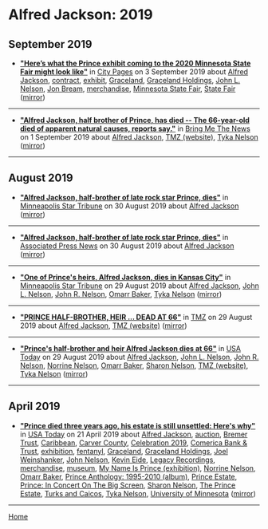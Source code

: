 # Alfred Jackson: 2019

## September 2019

 - [**"Here’s what the Prince exhibit coming to the 2020 Minnesota State Fair might look like"**](http://www.citypages.com/music/heres-what-the-prince-exhibit-coming-to-the-2020-minnesota-state-fair-might-look-like/559252741) in [City Pages](http://www.citypages.com/) on 3 September 2019 about [Alfred Jackson](../../topics/alfred-jackson/index.md), [contract](../../topics/contract/index.md), [exhibit](../../topics/exhibit/index.md), [Graceland](../../topics/graceland/index.md), [Graceland Holdings](../../topics/graceland-holdings/index.md), [John L. Nelson](../../topics/john-l-nelson/index.md), [Jon Bream](../../topics/jon-bream/index.md), [merchandise](../../topics/merchandise/index.md), [Minnesota State Fair](../../topics/minnesota-state-fair/index.md), [State Fair](../../topics/state-fair/index.md) ([mirror](https://web.archive.org/web/*/http://www.citypages.com/music/heres-what-the-prince-exhibit-coming-to-the-2020-minnesota-state-fair-might-look-like/559252741))

----

 - [**"Alfred Jackson, half brother of Prince, has died -- The 66-year-old died of apparent natural causes, reports say."**](https://bringmethenews.com/minnesota-news/alfred-jackson-half-brother-of-prince-has-died) in [Bring Me The News](https://bringmethenews.com/) on 1 September 2019 about [Alfred Jackson](../../topics/alfred-jackson/index.md), [TMZ (website)](../../topics/website/tmz/index.md), [Tyka Nelson](../../topics/tyka-nelson/index.md) ([mirror](https://web.archive.org/web/*/https://bringmethenews.com/minnesota-news/alfred-jackson-half-brother-of-prince-has-died))

----

## August 2019

 - [**"Alfred Jackson, half-brother of late rock star Prince, dies"**](http://www.startribune.com/alfred-jackson-half-brother-of-late-rock-star-prince-dies/558837782/) in [Minneapolis Star Tribune](http://www.startribune.com/) on 30 August 2019 about [Alfred Jackson](../../topics/alfred-jackson/index.md) ([mirror](https://web.archive.org/web/*/http://www.startribune.com/alfred-jackson-half-brother-of-late-rock-star-prince-dies/558837782/))

----

 - [**"Alfred Jackson, half-brother of late rock star Prince, dies"**](https://apnews.com/6b52dd65a9254e2c8f273bedc80902b6) in [Associated Press News](https://apnews.com/) on 30 August 2019 about [Alfred Jackson](../../topics/alfred-jackson/index.md) ([mirror](https://web.archive.org/web/*/https://apnews.com/6b52dd65a9254e2c8f273bedc80902b6))

----

 - [**"One of Prince's heirs, Alfred Jackson, dies in Kansas City"**](http://www.startribune.com/one-of-prince-s-heirs-alfred-jackson-dies-in-kansas-city/558728862/) in [Minneapolis Star Tribune](http://www.startribune.com/) on 29 August 2019 about [Alfred Jackson](../../topics/alfred-jackson/index.md), [John L. Nelson](../../topics/john-l-nelson/index.md), [John R. Nelson](../../topics/john-r-nelson/index.md), [Omarr Baker](../../topics/omarr-baker/index.md), [Tyka Nelson](../../topics/tyka-nelson/index.md) ([mirror](https://web.archive.org/web/*/http://www.startribune.com/one-of-prince-s-heirs-alfred-jackson-dies-in-kansas-city/558728862/))

----

 - [**"PRINCE HALF-BROTHER, HEIR ... DEAD AT 66"**](https://www.tmz.com/2019/08/29/prince-half-brother-alfred-jackson-dead-heir-fortune/) in [TMZ](https://www.tmz.com/) on 29 August 2019 about [Alfred Jackson](../../topics/alfred-jackson/index.md), [TMZ (website)](../../topics/website/tmz/index.md) ([mirror](https://web.archive.org/web/*/https://www.tmz.com/2019/08/29/prince-half-brother-alfred-jackson-dead-heir-fortune/))

----

 - [**"Prince's half-brother and heir Alfred Jackson dies at 66"**](https://usatoday.com/story/entertainment/celebrities/2019/08/29/alfred-jackson-half-brother-heir-musician-prince-dies-66/2156857001/) in [USA Today](https://usatoday.com/) on 29 August 2019 about [Alfred Jackson](../../topics/alfred-jackson/index.md), [John L. Nelson](../../topics/john-l-nelson/index.md), [John R. Nelson](../../topics/john-r-nelson/index.md), [Norrine Nelson](../../topics/norrine-nelson/index.md), [Omarr Baker](../../topics/omarr-baker/index.md), [Sharon Nelson](../../topics/sharon-nelson/index.md), [TMZ (website)](../../topics/website/tmz/index.md), [Tyka Nelson](../../topics/tyka-nelson/index.md) ([mirror](https://web.archive.org/web/*/https://usatoday.com/story/entertainment/celebrities/2019/08/29/alfred-jackson-half-brother-heir-musician-prince-dies-66/2156857001/))

----

## April 2019

 - [**"Prince died three years ago, his estate is still unsettled: Here's why"**](https://usatoday.com/story/life/2019/04/18/prince-died-3-years-ago-his-estate-still-unsettled-heres-why/3344038002/) in [USA Today](https://usatoday.com/) on 21 April 2019 about [Alfred Jackson](../../topics/alfred-jackson/index.md), [auction](../../topics/auction/index.md), [Bremer Trust](../../topics/bremer-trust/index.md), [Caribbean](../../topics/caribbean/index.md), [Carver County](../../topics/carver-county/index.md), [Celebration 2019](../../topics/celebration-2019/index.md), [Comerica Bank & Trust](../../topics/comerica-bank-trust/index.md), [exhibition](../../topics/exhibition/index.md), [fentanyl](../../topics/fentanyl/index.md), [Graceland](../../topics/graceland/index.md), [Graceland Holdings](../../topics/graceland-holdings/index.md), [Joel Weinshanker](../../topics/joel-weinshanker/index.md), [John Nelson](../../topics/john-nelson/index.md), [Kevin Eide](../../topics/kevin-eide/index.md), [Legacy Recordings](../../topics/legacy-recordings/index.md), [merchandise](../../topics/merchandise/index.md), [museum](../../topics/museum/index.md), [My Name Is Prince (exhibition)](../../topics/exhibition/my-name-is-prince/index.md), [Norrine Nelson](../../topics/norrine-nelson/index.md), [Omarr Baker](../../topics/omarr-baker/index.md), [Prince Anthology: 1995-2010 (album)](../../topics/album/prince-anthology-1995-2010/index.md), [Prince Estate](../../topics/prince-estate/index.md), [Prince: In Concert On The Big Screen](../../topics/prince-in-concert-on-the-big-screen/index.md), [Sharon Nelson](../../topics/sharon-nelson/index.md), [The Prince Estate](../../topics/the-prince-estate/index.md), [Turks and Caicos](../../topics/turks-and-caicos/index.md), [Tyka Nelson](../../topics/tyka-nelson/index.md), [University of Minnesota](../../topics/university-of-minnesota/index.md) ([mirror](https://web.archive.org/web/*/https://usatoday.com/story/life/2019/04/18/prince-died-3-years-ago-his-estate-still-unsettled-heres-why/3344038002/))

----

[Home](../)
